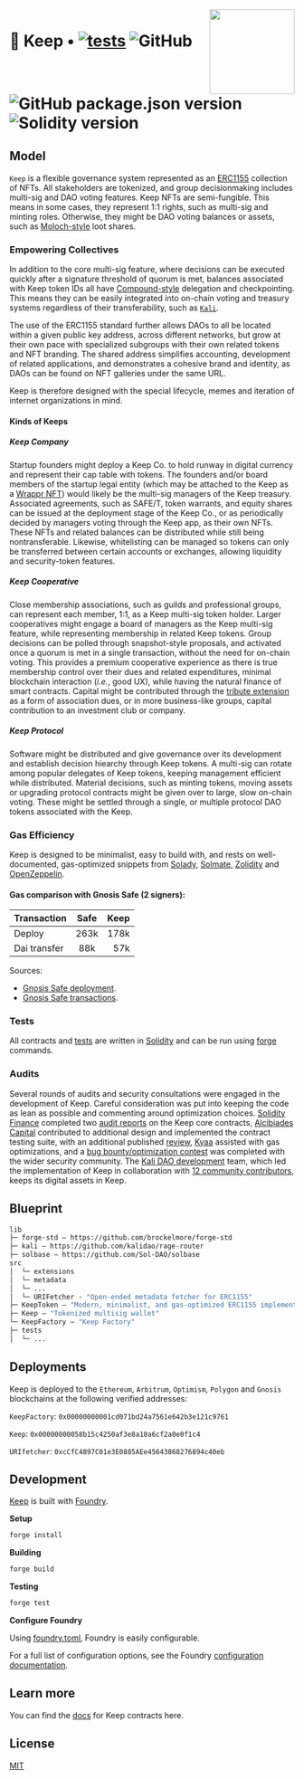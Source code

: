 <img align="right" width="150" height="150" top="0" src="./assets/KALI_K.jpg">

# 🏯 Keep • [![tests](https://github.com/kalidao/keep/actions/workflows/tests.yml/badge.svg)](https://github.com/kalidao/keep/actions/workflows/tests.yml) ![GitHub](https://img.shields.io/github/license/kalidao/keep) ![GitHub package.json version](https://img.shields.io/github/package-json/v/kalidao/keep) ![Solidity version](https://img.shields.io/badge/solidity-%3E%3D%200.8.17-lightgrey)

## Model

`Keep` is a flexible governance system represented as an [ERC1155](https://ethereum.org/en/developers/docs/standards/tokens/erc-1155/) collection of NFTs. All stakeholders are tokenized, and group decisionmaking includes multi-sig and DAO voting features. Keep NFTs are semi-fungible. This means in some cases, they represent 1:1 rights, such as multi-sig and minting roles. Otherwise, they might be DAO voting balances or assets, such as [Moloch-style](https://github.com/MolochVentures/moloch) loot shares.

### Empowering Collectives

In addition to the core multi-sig feature, where decisions can be executed quickly after a signature threshold of quorum is met, balances associated with Keep token IDs all have [Compound-style](https://github.com/compound-finance/compound-protocol/tree/master/contracts/Governance) delegation and checkpointing. This means they can be easily integrated into on-chain voting and treasury systems regardless of their transferability, such as [`Kali`](https://github.com/kalidao/keep/blob/main/src/extensions/dao/Kali.sol).

The use of the ERC1155 standard further allows DAOs to all be located within a given public key address, across different networks, but grow at their own pace with specialized subgroups with their own related tokens and NFT branding. The shared address simplifies accounting, development of related applications, and demonstrates a cohesive brand and identity, as DAOs can be found on NFT galleries under the same URL.

Keep is therefore designed with the special lifecycle, memes and iteration of internet organizations in mind.

#### Kinds of Keeps

##### Keep Company

Startup founders might deploy a Keep Co. to hold runway in digital currency and represent their cap table with tokens. The founders and/or board members of the startup legal entity (which may be attached to the Keep as a [Wrappr NFT](https://www.wrappr.wtf/)) would likely be the multi-sig managers of the Keep treasury. Associated agreements, such as SAFE/T, token warrants, and equity shares can be issued at the deployment stage of the Keep Co., or as periodically decided by managers voting through the Keep app, as their own NFTs. These NFTs and related balances can be distributed while still being nontransferable. Likewise, whitelisting can be managed so tokens can only be transferred between certain accounts or exchanges, allowing liquidity and security-token features.

##### Keep Cooperative

Close membership associations, such as guilds and professional groups, can represent each member, 1:1, as a Keep multi-sig token holder. Larger cooperatives might engage a board of managers as the Keep multi-sig feature, while representing membership in related Keep tokens. Group decisions can be polled through snapshot-style proposals, and activated once a quorum is met in a single transaction, without the need for on-chain voting. This provides a premium cooperative experience as there is true membership control over their dues and related expenditures, minimal blockchain interaction (*i.e.*, good UX), while having the natural finance of smart contracts. Capital might be contributed through the [tribute extension](https://github.com/kalidao/tribute-router) as a form of association dues, or in more business-like groups, capital contribution to an investment club or company.

##### Keep Protocol

Software might be distributed and give governance over its development and establish decision hiearchy through Keep tokens. A multi-sig can rotate among popular delegates of Keep tokens, keeping management efficient while distributed. Material decisions, such as minting tokens, moving assets or upgrading protocol contracts might be given over to large, slow on-chain voting. These might be settled through a single, or multiple protocol DAO tokens associated with the Keep.

### Gas Efficiency

Keep is designed to be minimalist, easy to build with, and rests on well-documented, gas-optimized snippets from [Solady](https://github.com/Vectorized/solady), [Solmate](https://github.com/transmissions11/solmate), [Zolidity](https://github.com/z0r0z/zolidity) and [OpenZeppelin](https://github.com/OpenZeppelin/openzeppelin-contracts).

#### Gas comparison with Gnosis Safe (2 signers):

| Transaction   | Safe          | Keep  |
| ------------- |:-------------:| -----:|
| Deploy        | 263k          | 178k |
| Dai transfer  | 88k           | 57k |

Sources:

* [Gnosis Safe deployment](https://help.gnosis-safe.io/en/articles/4290276-costs-of-creating-a-safe).
* [Gnosis Safe transactions](https://help.gnosis-safe.io/en/articles/4933491-gas-estimation).

### Tests

All contracts and [tests](https://github.com/kalidao/keep/tree/main/test) are written in [Solidity](https://github.com/ethereum/solidity) and can be run using [forge](https://github.com/foundry-rs/forge-std) commands.

### Audits

Several rounds of audits and security consultations were engaged in the development of Keep. Careful consideration was put into keeping the code as lean as possible and commenting around optimization choices. [Solidity Finance](https://solidity.finance/) completed two [audit reports](https://github.com/kalidao/keep/tree/main/audit) on the Keep core contracts, [Alcibiades Capital](https://alcibiades.capital/) contributed to additional design and implemented the contract testing suite, with an additional published [review](https://alcibiades.capital/blog/kali-multi-sig/), [Kyaa](https://kyaa.xyz/) assisted with gas optimizations, and a [bug bounty/optimization contest](https://twitter.com/z0r0zzz/status/1586396812855738369?s=20&t=xBKblOvBBd2lpnEaBndNZg) was completed with the wider security community. The [Kali DAO development](https://www.kali.gg/) team, which led the implementation of Keep in collaboration with [12 community contributors](https://github.com/kalidao/keep/blob/main/src/Keep.sol#L9), keeps its digital assets in Keep.

## Blueprint

```ml
lib
├─ forge-std — https://github.com/brockelmore/forge-std
├─ kali — https://github.com/kalidao/rage-router
├─ solbase — https://github.com/Sol-DAO/solbase
src
│  └─ extensions
│  └─ metadata
│  └─ ...
│  └─ URIFetcher - "Open-ended metadata fetcher for ERC1155"
├─ KeepToken — "Modern, minimalist, and gas-optimized ERC1155 implementation with Compound-style voting and flexible permissioning scheme"
├─ Keep — "Tokenized multisig wallet"
└─ KeepFactory — "Keep Factory"
├─ tests
│  └─ ...
```

## Deployments

Keep is deployed to the `Ethereum`, `Arbitrum`, `Optimism`, `Polygon` and `Gnosis` blockchains at the following verified addresses:

`KeepFactory`: `0x00000000001cd071bd24a7561e642b3e121c9761`

`Keep`: `0x00000000058b15c4250af3e8a10a6cf2a0e0f1c4`

`URIfetcher`: `0xcCfC4897C01e3E0885AEe45643868276894c40eb`

## Development

[Keep](https://github.com/kalidao/keep) is built with [Foundry](https://github.com/gakonst/foundry).

**Setup**
```bash
forge install
```

**Building**
```bash
forge build
```

**Testing**
```bash
forge test
```

**Configure Foundry**

Using [foundry.toml](./foundry.toml), Foundry is easily configurable.

For a full list of configuration options, see the Foundry [configuration documentation](https://github.com/gakonst/foundry/blob/master/config/README.md#all-options).

## Learn more 

You can find the [docs](https://keep-kalico.vercel.app/) for Keep contracts here.

## License

[MIT](https://github.com/kalidao/keep/blob/main/LICENSE)
